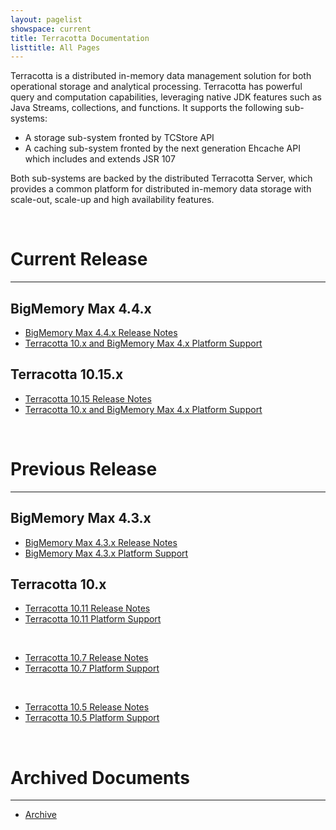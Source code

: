 ```yaml
---
layout: pagelist
showspace: current
title: Terracotta Documentation
listtitle: All Pages
---
```


Terracotta is a distributed in-memory data management solution for both operational storage and analytical processing.  Terracotta has powerful query and computation capabilities, leveraging native JDK features such as Java Streams, collections, and functions. It supports the following sub-systems:

*   A storage sub-system fronted by TCStore API
*   A caching sub-system fronted by the next generation Ehcache API which includes and extends JSR 107
  
Both sub-systems are backed by the distributed Terracotta Server, which provides a common platform for distributed in-memory data storage with scale-out, scale-up and high availability features.

<br>

# Current Release
------------------

## BigMemory Max 4.4.x
+ [BigMemory Max 4.4.x Release Notes](https://confluence.terracotta.org/display/release/BigMemory+Max+4.4)
+ [Terracotta 10.x and BigMemory Max 4.x Platform Support](https://confluence.terracotta.org/display/release/Terracotta+10.x+and+BigMemory+4.x+Platform+Support)

## Terracotta 10.15.x
+ [Terracotta 10.15 Release Notes](https://confluence.terracotta.org/display/release/Terracotta+10.15+Release+Notes)
+ [Terracotta 10.x and BigMemory Max 4.x Platform Support](https://confluence.terracotta.org/display/release/Terracotta+10.x+and+BigMemory+4.x+Platform+Support)

<br>

# Previous Release
------------------

## BigMemory Max 4.3.x
+ [BigMemory Max 4.3.x Release Notes](https://confluence.terracotta.org/display/release/BigMemory+Max+4.3)
+ [BigMemory Max 4.3.x Platform Support](https://confluence.terracotta.org/display/release/Terracotta+10.x+and+BigMemory+4.x+Platform+Support)

## Terracotta 10.x
+ [Terracotta 10.11 Release Notes](https://confluence.terracotta.org/display/release/Terracotta+10.11+Release+Notes)
+ [Terracotta 10.11 Platform Support](https://confluence.terracotta.org/display/release/Terracotta+10.x+and+BigMemory+4.x+Platform+Support)
<br>

+ [Terracotta 10.7 Release Notes](https://confluence.terracotta.org/display/release/Terracotta+10.7+Release+Notes)
+ [Terracotta 10.7 Platform Support](https://confluence.terracotta.org/display/release/Terracotta+10.x+and+BigMemory+4.x+Platform+Support)
<br>

+ [Terracotta 10.5 Release Notes](https://confluence.terracotta.org/display/release/Terracotta+10.7+Release+Notes)
+ [Terracotta 10.5 Platform Support](https://confluence.terracotta.org/display/release/Terracotta+10.7+Supported+Platforms)

<br>

# Archived Documents
------------------
* [Archive](archive)

<br>
<br>

